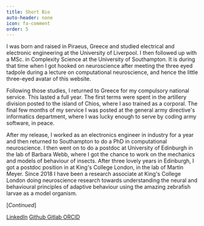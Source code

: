 ```yaml
---
title: Short Bio
auto-header: none
icon: fa-comment
order: 5
---
```


 I was born and raised in Piraeus, Greece and studied electrical and electronic engineering at the University of Liverpool.
 I then followed up with a MSc. in Complexity Science at the University of Southampton. 
 It is during that time when I got hooked on neuroscience after meeting the three eyed tadpole 
 during a lecture on computational neuroscience, and hence the little three-eyed  avatar of this website. 
 
Following those studies, I returned to Greece for my compulsory national service.
This lasted a full year. The first terms were spent in the artillery division posted to the island of Chios, where I aso trained as a corporal.
The final few months of my service I was posted at the general army directive's informatics department,
where I was lucky enough to serve by coding army software, in peace.
 
After my release, I worked as an electronics engineer in industry for a year and 
then returned to Southampton to do a PhD in computational neuroscience.
I then went on to do a postdoc at University of Edinburgh in the lab of Barbara Webb, where I got the chance to work on the mechanics
and models of behaviour of insects.
After three lovely years in Edinburgh, I got a postdoc position in at King's College London, in the lab of Martin Meyer.
Since 2018 I have been a research associate at King's College London doing neuroscience research towards understanding the 
neural and behavioural principles of adaptive behaviour using the amazing zebrafish larvae as a model organism. 



[_Continued_]

[LinkedIn](https://www.linkedin.com/in/kostas-lagogiannis-13b6583/)
[Github ](https://github.com/kostasl)
[Gitlab ](https://gitlab.com/kostasl/)
[ORCID ](https://orcid.org/0000-0001-9349-801X)
